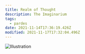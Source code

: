```yaml
---
title: Realm of Thought
description: The Imaginarium
tags:
  - pardes
date: 2021-11-14T17:36:19.426Z
modified: 2021-11-17T17:32:04.496Z
---
```


![Illustration](/posts/img/qkab/realm_of_thought.png)
